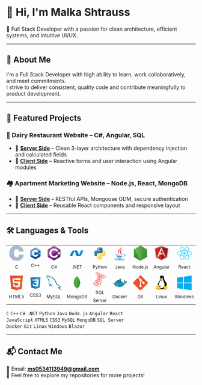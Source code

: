 # 👋 Hi, I'm Malka Shtrauss

🎯 Full Stack Developer with a passion for clean architecture, efficient systems, and intuitive UI/UX.

---

## 🌟 About Me

I'm a Full Stack Developer with high ability to learn, work collaboratively, and meet commitments.  
I strive to deliver consistent, quality code and contribute meaningfully to product development.

---

## 📁 Featured Projects

### 🧀 Dairy Restaurant Website – C#, Angular, SQL
- 🔗 **[Server Side](https://github.com/malka3949/Dairy-restaurant-website-server)** – Clean 3-layer architecture with dependency injection and calculated fields  
- 🔗 **[Client Side](https://github.com/malka3949/Dairy-restaurant-website-client)** – Reactive forms and user interaction using Angular modules

### 🏘 Apartment Marketing Website – Node.js, React, MongoDB
- 🔗 **[Server Side](https://github.com/malka3949/Renting-Apartments-server)** – RESTful APIs, Mongoose ODM, secure authentication  
- 🔗 **[Client Side](https://github.com/malka3949/Renting-Apartments-client)** – Reusable React components and responsive layout


---

## 🛠️ Languages & Tools

<p align="center">
  <table>
    <tr>
      <td align="center"><img src="https://raw.githubusercontent.com/devicons/devicon/master/icons/c/c-original.svg" width="40"/><br/><sub>C</sub></td>
      <td align="center"><img src="https://raw.githubusercontent.com/devicons/devicon/master/icons/cplusplus/cplusplus-original.svg" width="40"/><br/><sub>C++</sub></td>
      <td align="center"><img src="https://raw.githubusercontent.com/devicons/devicon/master/icons/csharp/csharp-original.svg" width="40"/><br/><sub>C#</sub></td>
      <td align="center"><img src="https://raw.githubusercontent.com/devicons/devicon/master/icons/dot-net/dot-net-original.svg" width="40"/><br/><sub>.NET</sub></td>
      <td align="center"><img src="https://raw.githubusercontent.com/devicons/devicon/master/icons/python/python-original.svg" width="40"/><br/><sub>Python</sub></td>
      <td align="center"><img src="https://raw.githubusercontent.com/devicons/devicon/master/icons/java/java-original.svg" width="40"/><br/><sub>Java</sub></td>
      <td align="center"><img src="https://raw.githubusercontent.com/devicons/devicon/master/icons/nodejs/nodejs-original.svg" width="40"/><br/><sub>Node.js</sub></td>
      <td align="center"><img src="https://raw.githubusercontent.com/devicons/devicon/master/icons/angularjs/angularjs-original.svg" width="40"/><br/><sub>Angular</sub></td>
      <td align="center"><img src="https://raw.githubusercontent.com/devicons/devicon/master/icons/react/react-original.svg" width="40"/><br/><sub>React</sub></td>
      <td align="center"><img src="https://raw.githubusercontent.com/devicons/devicon/master/icons/javascript/javascript-original.svg" width="40"/><br/><sub>JavaScript</sub></td>
    </tr>
    <tr>
      <td align="center"><img src="https://raw.githubusercontent.com/devicons/devicon/master/icons/html5/html5-original.svg" width="40"/><br/><sub>HTML5</sub></td>
      <td align="center"><img src="https://raw.githubusercontent.com/devicons/devicon/master/icons/css3/css3-original.svg" width="40"/><br/><sub>CSS3</sub></td>
      <td align="center"><img src="https://raw.githubusercontent.com/devicons/devicon/master/icons/mysql/mysql-original.svg" width="40"/><br/><sub>MySQL</sub></td>
      <td align="center"><img src="https://raw.githubusercontent.com/devicons/devicon/master/icons/mongodb/mongodb-original.svg" width="40"/><br/><sub>MongoDB</sub></td>
      <td align="center"><img src="https://raw.githubusercontent.com/devicons/devicon/master/icons/microsoftsqlserver/microsoftsqlserver-plain.svg" width="40"/><br/><sub>SQL Server</sub></td>
      <td align="center"><img src="https://raw.githubusercontent.com/devicons/devicon/master/icons/docker/docker-original.svg" width="40"/><br/><sub>Docker</sub></td>
      <td align="center"><img src="https://raw.githubusercontent.com/devicons/devicon/master/icons/git/git-original.svg" width="40"/><br/><sub>Git</sub></td>
      <td align="center"><img src="https://raw.githubusercontent.com/devicons/devicon/master/icons/linux/linux-original.svg" width="40"/><br/><sub>Linux</sub></td>
      <td align="center"><img src="https://raw.githubusercontent.com/devicons/devicon/master/icons/windows8/windows8-original.svg" width="40"/><br/><sub>Windows</sub></td>
      <td align="center"><img src="https://raw.githubusercontent.com/devicons/devicon/master/icons/blazor/blazor-original.svg" width="40"/><br/><sub>Blazor</sub></td>
    </tr>
  </table>
</p>


`C` `C++` `C#` `.NET` `Python` `Java` `Node.js` `Angular` `React`  
`JavaScript` `HTML5` `CSS3` `MySQL` `MongoDB` `SQL Server`  
`Docker` `Git` `Linux` `Windows` `Blazor`

---

## 📬 Contact Me

📧 Email: **ms0534113949@gmail.com**  
📁 Feel free to explore my repositories for more projects!

